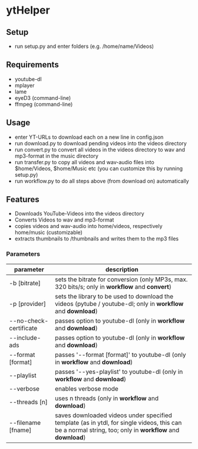 # ytHelper

## Setup

- run setup.py and enter folders (e.g. /home/name/Videos)

## Requirements

- youtube-dl
- mplayer
- lame
- eyeD3 (command-line)
- ffmpeg (command-line)

## Usage

- enter YT-URLs to download each on a new line in config.json
- run download.py to download pending videos into the videos directory
- run convert.py to convert all videos in the videos directory to wav and mp3-format in the music directory
- run transfer.py to copy all videos and wav-audio files into $home/Videos, $home/Music etc (you can customize this by running setup.py)
- run workflow.py to do all steps above (from download on) automatically

## Features

- Downloads YouTube-Videos into the videos directory
- Converts Videos to wav and mp3-format
- copies videos and wav-audio into home/videos, respectively home/music (customizable)
- extracts thumbnails to /thumbnails and writes them to the mp3 files

### Parameters

| parameter              | description                                                                                                                                               |
| ---------------------- | --------------------------------------------------------------------------------------------------------------------------------------------------------- |
| -b [bitrate]           | sets the bitrate for conversion (only MP3s, max. 320 bits/s; only in **workflow** and **convert**)                                                        |
| -p [provider]          | sets the library to be used to download the videos (pytube / youtube-dl; only in **workflow** and **download**)                                           |
| --no-check-certificate | passes option to youtube-dl (only in **workflow** and **download**)                                                                                       |
| --include-ads          | passes option to youtube-dl (only in **workflow** and **download**)                                                                                       |
| --format [format]      | passes '--format [format]' to youtube-dl (only in **workflow** and **download**)                                                                          |
| --playlist             | passes '--yes-playlist' to youtube-dl (only in **workflow** and **download**)                                                                             |
| --verbose              | enables verbose mode                                                                                                                                      |
| --threads [n]          | uses n threads (only in **workflow** and **download**)                                                                                                    |
| --filename [fname]     | saves downloaded videos under specified template (as in ytdl, for single videos, this can be a normal string, too; only in **workflow** and **download**) |
